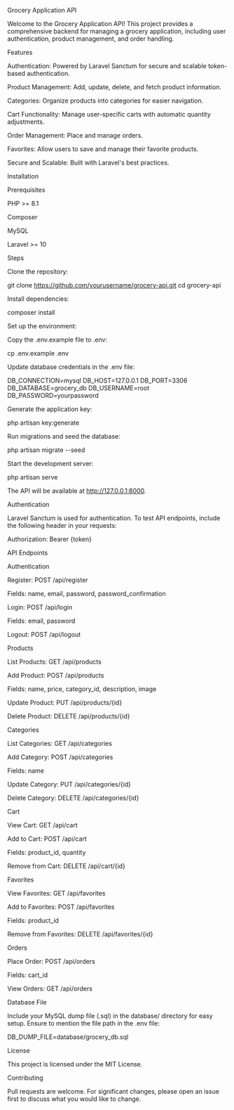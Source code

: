 Grocery Application API

Welcome to the Grocery Application API! This project provides a comprehensive backend for managing a grocery application, including user authentication, product management, and order handling.

Features

Authentication: Powered by Laravel Sanctum for secure and scalable token-based authentication.

Product Management: Add, update, delete, and fetch product information.

Categories: Organize products into categories for easier navigation.

Cart Functionality: Manage user-specific carts with automatic quantity adjustments.

Order Management: Place and manage orders.

Favorites: Allow users to save and manage their favorite products.

Secure and Scalable: Built with Laravel's best practices.

Installation

Prerequisites

PHP >= 8.1

Composer

MySQL

Laravel >= 10

Steps

Clone the repository:

git clone https://github.com/yourusername/grocery-api.git
cd grocery-api

Install dependencies:

composer install

Set up the environment:

Copy the .env.example file to .env:

cp .env.example .env

Update database credentials in the .env file:

DB_CONNECTION=mysql
DB_HOST=127.0.0.1
DB_PORT=3306
DB_DATABASE=grocery_db
DB_USERNAME=root
DB_PASSWORD=yourpassword

Generate the application key:

php artisan key:generate

Run migrations and seed the database:

php artisan migrate --seed

Start the development server:

php artisan serve

The API will be available at http://127.0.0.1:8000.

Authentication

Laravel Sanctum is used for authentication. To test API endpoints, include the following header in your requests:

Authorization: Bearer {token}

API Endpoints

Authentication

Register: POST /api/register

Fields: name, email, password, password_confirmation

Login: POST /api/login

Fields: email, password

Logout: POST /api/logout

Products

List Products: GET /api/products

Add Product: POST /api/products

Fields: name, price, category_id, description, image

Update Product: PUT /api/products/{id}

Delete Product: DELETE /api/products/{id}

Categories

List Categories: GET /api/categories

Add Category: POST /api/categories

Fields: name

Update Category: PUT /api/categories/{id}

Delete Category: DELETE /api/categories/{id}

Cart

View Cart: GET /api/cart

Add to Cart: POST /api/cart

Fields: product_id, quantity

Remove from Cart: DELETE /api/cart/{id}

Favorites

View Favorites: GET /api/favorites

Add to Favorites: POST /api/favorites

Fields: product_id

Remove from Favorites: DELETE /api/favorites/{id}

Orders

Place Order: POST /api/orders

Fields: cart_id

View Orders: GET /api/orders

Database File

Include your MySQL dump file (.sql) in the database/ directory for easy setup. Ensure to mention the file path in the .env file:

DB_DUMP_FILE=database/grocery_db.sql

License

This project is licensed under the MIT License.

Contributing

Pull requests are welcome. For significant changes, please open an issue first to discuss what you would like to change.
